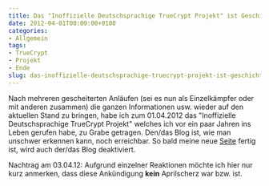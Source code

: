 ```yaml
---
title: Das "Inoffizielle Deutschsprachige TrueCrypt Projekt" ist Geschichte
date: 2012-04-01T00:00:00+0100
categories:
- Allgemein
tags:
- TrueCrypt
- Projekt
- Ende
slug: das-inoffizielle-deutschsprachige-truecrypt-projekt-ist-geschichte
---
```

Nach mehreren gescheiterten Anläufen (sei es nun als Einzelkämpfer oder mit anderen zusammen) die ganzen Informationen usw. wieder auf den aktuellen Stand zu bringen, habe ich zum 01.04.2012 das "Inoffizielle Deutschsprachige TrueCrypt Projekt" welches ich vor ein paar Jahren ins Leben gerufen habe, zu Grabe getragen. Den/das Blog ist, wie man unschwer erkennen kann, noch erreichbar. So bald meine neue [Seite](https://fryboyter.de "Fryboyter") fertig ist, wird auch der/das Blog deaktiviert.

Nachtrag am 03.04.12: Aufgrund einzelner Reaktionen möchte ich hier nur kurz anmerken, dass diese Ankündigung **kein** Aprilscherz war bzw. ist.